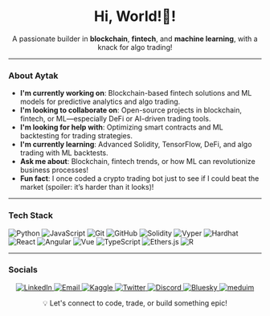 
<div align="center">
  <h1>Hi, World!👀!</h1>
  <p>A passionate builder in <strong>blockchain</strong>, <strong>fintech</strong>, and <strong>machine learning</strong>, with a knack for algo trading! </p>
</div>

---

### About Aytak
-  **I'm currently working on**: Blockchain-based fintech solutions and ML models for predictive analytics and algo trading.  
-  **I'm looking to collaborate on**: Open-source projects in blockchain, fintech, or ML—especially DeFi or AI-driven trading tools.  
-  **I'm looking for help with**: Optimizing smart contracts and ML backtesting for trading strategies.  
-  **I'm currently learning**: Advanced Solidity, TensorFlow, DeFi, and algo trading with ML backtests.  
-  **Ask me about**: Blockchain, fintech trends, or how ML can revolutionize business processes!    
-  **Fun fact**: I once coded a crypto trading bot just to see if I could beat the market (spoiler: it’s harder than it looks)!

---

###  Tech Stack
![Python](https://img.shields.io/badge/Python-%2314354C.svg?style=flat&logo=python&logoColor=white)
![JavaScript](https://img.shields.io/badge/JavaScript-%23F7DF1E.svg?style=flat&logo=javascript&logoColor=black)
![Git](https://img.shields.io/badge/Git-%23F05033.svg?style=flat&logo=git&logoColor=white)
![GitHub](https://img.shields.io/badge/GitHub-%23121011.svg?style=flat&logo=github&logoColor=white)
![Solidity](https://img.shields.io/badge/Solidity-%23363636.svg?style=flat&logo=solidity&logoColor=white)
![Vyper](https://img.shields.io/badge/Vyper-%23000000.svg?style=flat&logo=vyper&logoColor=white)
![Hardhat](https://img.shields.io/badge/Hardhat-%23F5A800.svg?style=flat&logo=hardhat&logoColor=black)
![React](https://img.shields.io/badge/React-%2320232a.svg?style=flat&logo=react&logoColor=%2361DAFB)
![Angular](https://img.shields.io/badge/Angular-%23DD0031.svg?style=flat&logo=angular&logoColor=white)
![Vue](https://img.shields.io/badge/Vue.js-%2335495e.svg?style=flat&logo=vue.js&logoColor=%234FC08D)
![TypeScript](https://img.shields.io/badge/TypeScript-%23007ACC.svg?style=flat&logo=typescript&logoColor=white)
![Ethers.js](https://img.shields.io/badge/Ethers.js-%23363636.svg?style=flat&logo=ethers&logoColor=white)
![R](https://img.shields.io/badge/R-%23276DC3.svg?style=flat&logo=r&logoColor=white)

---

### Socials
<div align="center">
  <a href="https://linkedin.com/in/aytaknazarpour" target="_blank">
    <img src="https://img.shields.io/badge/LinkedIn-%230077B5.svg?style=flat&logo=linkedin&logoColor=white" alt="LinkedIn" />
  </a>
  <a href="mailto:aytaknazarpour@gmail.com">
    <img src="https://img.shields.io/badge/Email-%23D14836.svg?style=flat&logo=gmail&logoColor=white" alt="Email" />
  </a>
  <a href="https://kaggle.com/Aytaknazarpour" target="_blank">
    <img src="https://img.shields.io/badge/Kaggle-%2320BEFF.svg?style=flat&logo=kaggle&logoColor=white" alt="Kaggle" />
  </a>
  <a href="https://twitter.com/aytaknazarpour" target="_blank">
    <img src="https://img.shields.io/badge/Twitter-%231DA1F2.svg?style=flat&logo=twitter&logoColor=white" alt="Twitter" />
  </a>
  <a href="https://discord.com/users/Aytaknazarpour" target="_blank">
    <img src="https://img.shields.io/badge/Discord-%235865F2.svg?style=flat&logo=discord&logoColor=white" alt="Discord" />
  </a>
  <a href="https://bsky.app/profile/aytaknazarpour.bsky.social" target="_blank">
    <img src="https://img.shields.io/badge/Bluesky-%230286FA.svg?style=flat&logo=bluesky&logoColor=white" alt="Bluesky" />
  </a>
  <a href="https://medium.com/@Aytaknazarpour" target="_blank">
    <img src="https://img.shields.io/badge/medium-%230286FA.svg?style=flat&logo=medium&logoColor=white" alt="meduim" />
  </a>



<div align="center">
  
  <p>💡 Let's connect to code, trade, or build something epic! </p>
</div>

